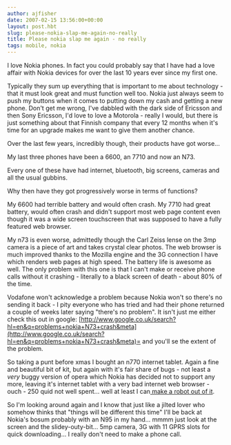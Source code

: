 ```yaml
---
author: ajfisher
date: 2007-02-15 13:56:00+00:00
layout: post.hbt
slug: please-nokia-slap-me-again-no-really
title: Please nokia slap me again - no really
tags: mobile, nokia
---
```


I love Nokia phones. In fact you could probably say that I have had a love affair with Nokia devices for over the last 10 years ever since my first one.

Typically they sum up everything that is important to me about technology - that it must look great and must function well too. Nokia just always seem to push my buttons when it comes to putting down my cash and getting a new phone. Don't get me wrong, I've dabbled with the dark side of Ericsson and then Sony Ericsson, I'd love to love a Motorola - really I would, but there is just something about that Finnish company that every 12 months when it's time for an upgrade makes me want to give them another chance.

Over the last few years, incredibly though, their products have got worse...

My last three phones have been a 6600, an 7710 and now an N73.

Every one of these have had internet, bluetooth, big screens, cameras and all the usual gubbins.

Why then have they got progressively worse in terms of functions?

My 6600 had terrible battery and would often crash. My 7710 had great battery, would often crash and didn't support most web page content even though it was a wide screen touchscreen that was supposed to have a fully featured web browser.

My n73 is even worse, admittedly though the Carl Zeiss lense on the 3mp camera is a piece of art and takes crystal clear photos. The web browser is much improved thanks to the Mozilla engine and the 3G connection I have which renders web pages at high speed. The battery life is awesome as well. The only problem with this one is that I can't make or receive phone calls without it crashing - literally to a black screen of death - about 80% of the time.

Vodafone won't acknowledge a problem because Nokia won't so there's no sending it back - I pity everyone who has tried and had their phone returned a couple of weeks later saying "there's no problem". It isn't just me either check this out in google: [http://www.google.co.uk/search?hl=en&q=problems+nokia+N73+crash&meta](http://www.google.co.uk/search?hl=en&q=problems+nokia+N73+crash&meta)= and you'll se the extent of the problem.

So taking a punt before xmas I bought an n770 internet tablet. Again a fine and beautiful bit of kit, but again with it's fair share of bugs - not least a *very* buggy version of opera which Nokia has decided not to support any more, leaving it's internet tablet with a very bad internet web browser - ouch - 250 quid not well spent... well at least I can[ make a robot out of it](http://www.pocketpicks.co.uk/latest/index.php/2007/01/17/meet-the-puppy-robot-with-a-nokia-770-tablet-for-a-head/).

So I'm looking around again and I know that just like a jilted lover who somehow thinks that "things will be different this time" I'll be back at Nokia's bosum probably with an N95 in my hand... mmmm just look at the screen and the slidey-outy-bit... 5mp camera, 3G with 11 GPRS slots for quick downloading... I really don't need to make a phone call.
